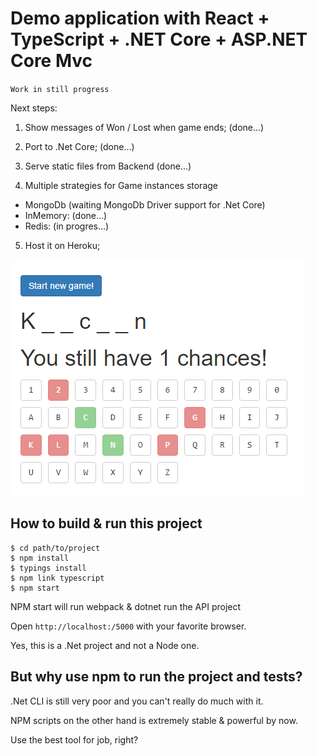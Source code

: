 # Demo application with React + TypeScript + .NET Core + ASP.NET Core Mvc

`Work in still progress`

Next steps:

1) Show messages of Won / Lost when game ends; (done...)

2) Port to .Net Core; (done...)

3) Serve static files from Backend (done...)

4) Multiple strategies for Game instances storage 
- MongoDb (waiting MongoDb Driver support for .Net Core)
- InMemory: (done...)
- Redis: (in progres...)

5) Host it on Heroku;

![](example.png)

## How to build & run this project

```
$ cd path/to/project
$ npm install
$ typings install
$ npm link typescript
$ npm start 
```

NPM start will run webpack & dotnet run the API project

Open `http://localhost:/5000` with your favorite browser.

Yes, this is a .Net project and not a Node one.

## But why use npm to run the project and tests?

.Net CLI is still very poor and you can't really do much with it.

NPM scripts on the other hand is extremely stable & powerful by now.

Use the best tool for job, right?
